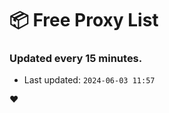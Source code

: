 # :package: Free Proxy List
### Updated every 15 minutes.

- Last updated: `2024-06-03 11:57`

:heart:
